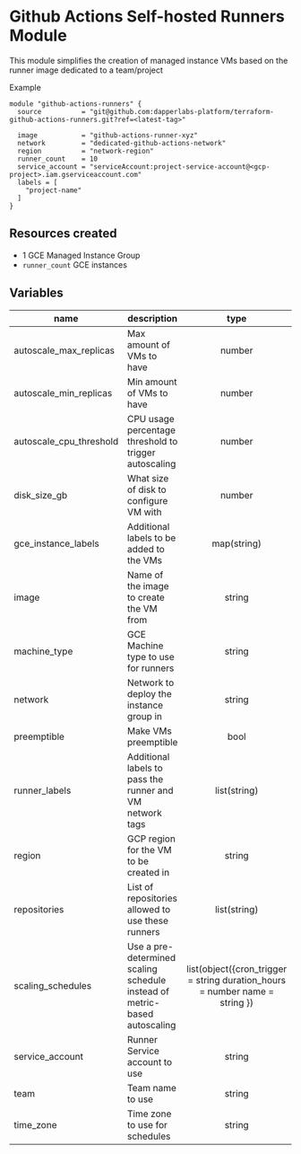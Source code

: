 # Github Actions Self-hosted Runners Module
This module simplifies the creation of managed instance VMs based on the runner image dedicated to a team/project


Example
```hcl
module "github-actions-runners" {
  source          = "git@github.com:dapperlabs-platform/terraform-github-actions-runners.git?ref=<latest-tag>"

  image           = "github-actions-runner-xyz"
  network         = "dedicated-github-actions-network"
  region          = "network-region"
  runner_count    = 10
  service_account = "serviceAccount:project-service-account@<gcp-project>.iam.gserviceaccount.com"
  labels = [
    "project-name"
  ]
}
```
## Resources created

- 1 GCE Managed Instance Group
- `runner_count` GCE instances

## Variables

| name          | description                                                                       |                                   type                                   | required |                     default                      |
| ------------- | --------------------------------------------------------------------------------- | :----------------------------------------------------------------------: | :------: | :----------------------------------------------: |
| autoscale_max_replicas            | Max amount of VMs to have                                                                     |                       number                       |         |                      3                            |
| autoscale_min_replicas    | Min amount of VMs to have                                                              |                       number                       |         |                   3                               |
| autoscale_cpu_threshold | CPU usage percentage threshold to trigger autoscaling                                        |                       number                       |          | 50 |
| disk_size_gb      | What size of disk to configure VM with                                   |                       number                       |          |          50            |
| gce_instance_labels         | Additional labels to be added to the VMs                                       | map(string) |          |             {}             |
| image        | Name of the image to create the VM from                                       | string |     ✓     |                          |
| machine_type      | GCE Machine type to use for runners                                            |           string           |          |             e2-highmem-4             |
| network    | Network to deploy the instance group in |                       string                       |     ✓     |                            |
| preemptible    | Make VMs preemptible |                       bool                       |     ✓     |                            |
| runner_labels    | Additional labels to pass the runner and VM network tags |                       list(string)                       |          |                            |
| region    | GCP region for the VM to be created in |                       string                       |     ✓     |                            |
| repositories    | List of repositories allowed to use these runners |                       list(string)                       |     ✓     |                            |
| scaling_schedules    | Use a pre-determined scaling schedule instead of metric-based autoscaling |                       list(object({cron_trigger = string duration_hours = number name = string })|          |              []              |
| service_account    | Runner Service account to use |                       string                       |     ✓     |                            |
| team    | Team name to use |                       string                       |     ✓     |                            |
| time_zone    | Time zone to use for schedules |                       string                       |          |             "America/Vancouver"               |